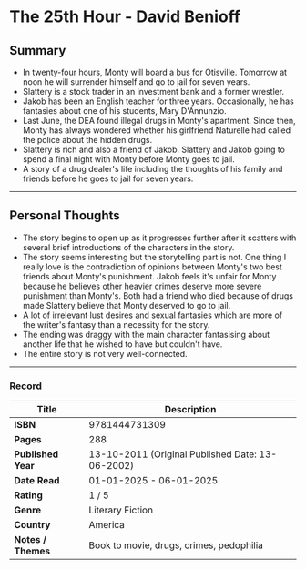 # The 25th Hour - David Benioff

## Summary
- In twenty-four hours, Monty will board a bus for Otisville. Tomorrow at noon he will surrender himself and go to jail for seven years.
- Slattery is a stock trader in an investment bank and a former wrestler. 
- Jakob has been an English teacher for three years. Occasionally, he has fantasies about one of his students, Mary D'Annunzio.
- Last June, the DEA found illegal drugs in Monty's apartment. Since then, Monty has always wondered whether his girlfriend Naturelle had called the police about the hidden drugs.
- Slattery is rich and also a friend of Jakob. Slattery and Jakob going to spend a final night with Monty before Monty goes to jail.
- A story of a drug dealer's life including the thoughts of his family and friends before he goes to jail for seven years.

***

## Personal Thoughts
- The story begins to open up as it progresses further after it scatters with several brief introductions of the characters in the story.
- The story seems interesting but the storytelling part is not. One thing I really love is the contradiction of opinions between Monty's two best friends about Monty's punishment. Jakob feels it's unfair for Monty because he believes other heavier crimes deserve more severe punishment than Monty's. Both had a friend who died because of drugs made Slattery believe that Monty deserved to go to jail.
- A lot of irrelevant lust desires and sexual fantasies which are more of the writer's fantasy than a necessity for the story.
- The ending was draggy with the main character fantasising about another life that he wished to have but couldn't have.
- The entire story is not very well-connected.

***


### Record
| Title | Description |
| -- | -- |
| **ISBN** | 9781444731309 |
| **Pages** | 288 |
| **Published Year** | 13-10-2011 (Original Published Date: 13-06-2002) |
| **Date Read** | 01-01-2025 - 06-01-2025 |
| **Rating** | 1 / 5 |
| **Genre** | Literary Fiction |
| **Country** | America |
| **Notes / Themes** | Book to movie, drugs, crimes, pedophilia |
